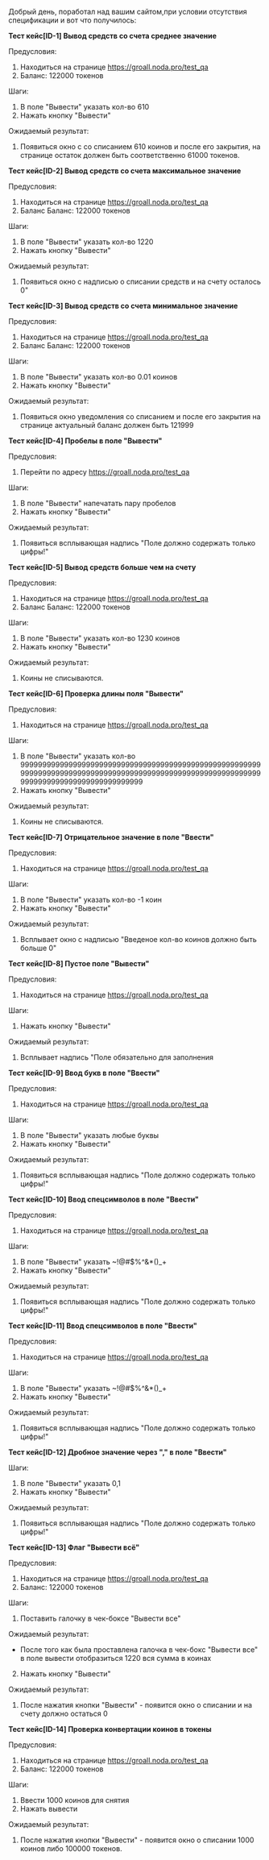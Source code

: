 Добрый день, поработал над вашим сайтом,при условии отсутствия спецификации и вот что получилось:

**Тест кейс[ID-1] Вывод средств со счета среднее значение**

Предусловия:
1. Находиться на странице https://groall.noda.pro/test_qa
2. Баланс: 122000 токенов

Шаги:
1. В поле "Вывести" указать кол-во 610
2. Нажать кнопку "Вывести"

Ожидаемый результат:
1. Появиться окно с со списанием 610 коинов и после его закрытия, на странице остаток должен быть соответственно 61000 токенов.

**Тест кейс[ID-2] Вывод средств со счета максимальное значение**

Предусловия:
1. Находиться на странице https://groall.noda.pro/test_qa
2. Баланс Баланс: 122000 токенов

Шаги:
1. В поле "Вывести" указать кол-во 1220
2. Нажать кнопку "Вывести"

Ожидаемый результат:
1. Появиться окно с надписью о списании средств и на счету осталось 0"

**Тест кейс[ID-3] Вывод средств со счета минимальное значение**

Предусловия:
1. Находиться на странице https://groall.noda.pro/test_qa
2. Баланс Баланс: 122000 токенов

Шаги:
1. В поле "Вывести" указать кол-во 0.01 коинов
2. Нажать кнопку "Вывести"

Ожидаемый результат:
1. Появиться окно уведомления со  списанием и после его закрытия на странице актуальный баланс должен быть 121999

**Тест кейс[ID-4] Пробелы в поле "Вывести"**

Предусловия:
1.  Перейти по адресу https://groall.noda.pro/test_qa

Шаги:
1. В поле "Вывести" напечатать пару пробелов
2. Нажать кнопку "Вывести"

Ожидаемый результат:
1. Появиться всплывающая надпись "Поле должно содержать только цифры!"

**Тест кейс[ID-5] Вывод средств больше чем на счету**

Предусловия:
1. Находиться на странице https://groall.noda.pro/test_qa
2. Баланс Баланс: 122000 токенов

Шаги:
1. В поле "Вывести" указать кол-во 1230 коинов
2. Нажать кнопку "Вывести"

Ожидаемый результат:
1. Коины не списываются.

**Тест кейс[ID-6] Проверка длины поля "Вывести"**

Предусловия:
1. Находиться на странице https://groall.noda.pro/test_qa

Шаги:
1. В поле "Вывести" указать кол-во 999999999999999999999999999999999999999999999999999999999999999999999999999999999999999999999999999999999999999999999999999999999999999999
2. Нажать кнопку "Вывести"

Ожидаемый результат:
1. Коины не списываются.

**Тест кейс[ID-7] Отрицательное значение в поле "Ввести"**

Предусловия:
1. Находиться на странице https://groall.noda.pro/test_qa

Шаги:
1. В поле "Вывести" указать кол-во -1 коин
2. Нажать кнопку "Вывести"

Ожидаемый результат:
1. Всплывает окно с надписью "Введеное кол-во коинов должно быть больше 0"

**Тест кейс[ID-8] Пустое поле "Вывести"**

Предусловия:
1. Находиться на странице https://groall.noda.pro/test_qa

Шаги:
1. Нажать кнопку "Вывести"

Ожидаемый результат:
1. Всплывает надпись "Поле обязательно для заполнения

**Тест кейс[ID-9] Ввод букв в поле "Ввести"**

Предусловия:
1. Находиться на странице https://groall.noda.pro/test_qa

Шаги:
1. В поле "Вывести" указать любые буквы
2. Нажать кнопку "Вывести"

Ожидаемый результат:
1. Появиться всплывающая надпись "Поле должно содержать только цифры!"

**Тест кейс[ID-10] Ввод спецсимволов в поле "Ввести"**

Предусловия:
1. Находиться на странице https://groall.noda.pro/test_qa

Шаги:
1. В поле "Вывести" указать ~!@#$%^&*()_+
2. Нажать кнопку "Вывести"

Ожидаемый результат:
1. Появиться всплывающая надпись "Поле должно содержать только цифры!"

**Тест кейс[ID-11] Ввод спецсимволов в поле "Ввести"**

Предусловия:
1. Находиться на странице https://groall.noda.pro/test_qa

Шаги:
1. В поле "Вывести" указать ~!@#$%^&*()_+
2. Нажать кнопку "Вывести"

Ожидаемый результат:
1. Появиться всплывающая надпись "Поле должно содержать только цифры!"

**Тест кейс[ID-12] Дробное значение через "," в поле "Ввести"**

Шаги:
1. В поле "Вывести" указать 0,1
2. Нажать кнопку "Вывести"

Ожидаемый результат:
1. Появиться всплывающая надпись "Поле должно содержать только цифры!"

**Тест кейс[ID-13] Флаг "Вывести всё"**

Предусловия:
1.  Находиться на странице https://groall.noda.pro/test_qa
2. Баланс: 122000 токенов


Шаги:
1. Поставить галочку в чек-боксе "Вывести все"

Ожидаемый результат:
- После того как была проставлена галочка в чек-бокс "Вывести все" в поле вывести отобразиться 1220 вся сумма в коинах

2. Нажать кнопку "Вывести"

Ожидаемый результат:
1. После нажатия кнопки "Вывести" - появится окно о списании и на счету должно остаться 0

**Тест кейс[ID-14] Проверка конвертации коинов в токены**

Предусловия:
1.  Находиться на странице https://groall.noda.pro/test_qa
2. Баланс: 122000 токенов


Шаги:
1. Ввести 1000 коинов для снятия
2. Нажать вывести


Ожидаемый результат:
1. После нажатия кнопки "Вывести" - появится окно о списании 1000 коинов либо 100000 токенов.
